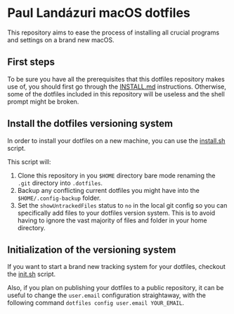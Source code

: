 # Paul Landázuri macOS dotfiles

This repository aims to ease the process of installing all
crucial programs and settings on a brand new macOS.

## First steps

To be sure you have all the prerequisites that this dotfiles repository makes use of, you should first go through the [INSTALL.md](./INSTALL.md) instructions. Otherwise, some of the dotfiles included in this repository will be useless and the shell prompt might be broken.

## Install the dotfiles versioning system

In order to install your dotfiles on a new machine, you can use the [install.sh](../.dotfiles-scripts/install.sh) script.

This script will:

1. Clone this repository in you `$HOME` directory bare mode renaming the `.git` directory into `.dotfiles`.
2. Backup any conflicting current dotfiles you might have into the `$HOME/.config-backup` folder.
3. Set the `showUntrackedFiles` status to `no` in the local git config so you can specifically add files to your dotfiles version system. This is to avoid having to ignore the vast majority of files and folder in your home directory.

## Initialization of the versioning system

If you want to start a brand new tracking system for your dotfiles, checkout the [init.sh](../.dotfiles-scripts/init.sh) script.

Also, if you plan on publishing your dotfiles to a public repository, it can be useful to change the `user.email` configuration straightaway, with the following command `dotfiles config user.email YOUR_EMAIL`.

